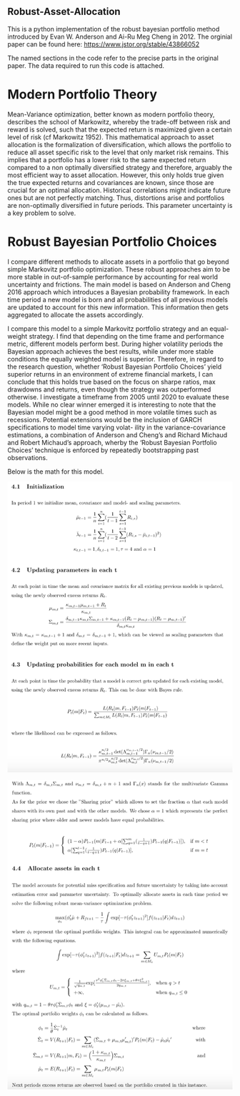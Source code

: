 ## Robust-Asset-Allocation

This is a python implementation of the robust bayesian portfolio method introduced by Evan W. Anderson and Ai-Ru Meg Cheng in 2012. 
The orginial paper can be found here: https://www.jstor.org/stable/43866052

The named sections in the code refer to the precise parts in the original paper. The data required to run this code is attached. 

# Modern Portfolio Theory
Mean-Variance optimization, better known as modern portfolio theory, describes the school of Markowitz, whereby the trade-off between risk and reward is solved, such that the expected return is maximized given a certain level of risk (cf Markowitz 1952). This mathematical approach to asset allocation is the formalization of diversification, which allows the portfolio to reduce all asset specific risk to the level that only market risk remains. This implies that a portfolio has a lower risk to the same expected return compared to a non optimally diversified strategy and therefore, arguably the most efficient way to asset allocation. However, this only holds true given the true expected returns and covariances are known, since those are crucial for an optimal allocation. Historical correlations might indicate future ones but are not perfectly matching. Thus, distortions arise and portfolios are non-optimally diversified in future periods. This parameter uncertainty is a key problem to solve.

# Robust Bayesian Portfolio Choices
I compare different methods to allocate assets in a portfolio that go beyond simple Markovitz portfolio optimization. These robust approaches aim to be more stable in out-of-sample performance by accounting for real world uncertainty and frictions. The main model is based on Anderson and Cheng 2016 approach which introduces a Bayesian probability framework. In each time period a new model is born and all probabilities of all previous models are updated to account for this new information. This information then gets aggregated to allocate the assets accordingly.

I compare this model to a simple Markovitz portfolio strategy and an equal-weight strategy. I find that depending on the time frame and performance metric, different models perform best. During higher volatility periods the Bayesian approach achieves the best results, while under more stable conditions the equally weighted model is superior. Therefore, in regard to the research question, whether ‘Robust Bayesian Portfolio Choices’ yield superior returns in an environment of extreme financial markets, I can conclude that this holds true based on the focus on sharpe ratios, max drawdowns and returns, even though the strategy was outperformed otherwise. I investigate a timeframe from 2005 until 2020 to evaluate these models.
While no clear winner emerged it is interesting to note that the Bayesian model might be a good method in more volatile times such as recessions.
Potential extensions would be the inclusion of GARCH specifications to model time varying volat- ility in the variance-covariance estimations, a combination of Anderson and Cheng’s and Richard Michaud and Robert Michaud’s approach, wherby the ‘Robust Bayesian Portfolio Choices’ technique is enforced by repeatedly bootstrapping past observations.

Below is the math for this model. 

![alt text](https://github.com/Pumuckl-TB/Robust-Asset-Allocation/blob/main/Model1.png)

![alt text](https://github.com/Pumuckl-TB/Robust-Asset-Allocation/blob/main/Model2.png)
